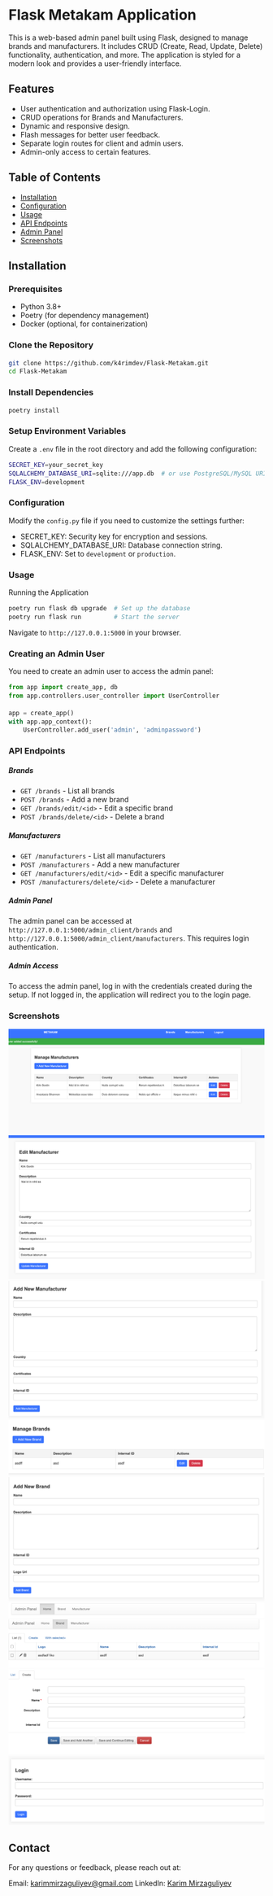 # Flask Metakam Application

This is a web-based admin panel built using Flask, designed to manage brands and manufacturers. It includes CRUD (Create, Read, Update, Delete) functionality, authentication, and more. The application is styled for a modern look and provides a user-friendly interface.

## Features

- User authentication and authorization using Flask-Login.
- CRUD operations for Brands and Manufacturers.
- Dynamic and responsive design.
- Flash messages for better user feedback.
- Separate login routes for client and admin users.
- Admin-only access to certain features.

## Table of Contents

- [Installation](#installation)
- [Configuration](#configuration)
- [Usage](#usage)
- [API Endpoints](#api-endpoints)
- [Admin Panel](#admin-panel)
- [Screenshots](#screenshots)

## Installation

### Prerequisites

- Python 3.8+
- Poetry (for dependency management)
- Docker (optional, for containerization)

### Clone the Repository

```bash
git clone https://github.com/k4rimdev/Flask-Metakam.git
cd Flask-Metakam
```

### Install Dependencies

```bash
poetry install
```

### Setup Environment Variables
Create a `.env` file in the root directory and add the following configuration:

```bash
SECRET_KEY=your_secret_key
SQLALCHEMY_DATABASE_URI=sqlite:///app.db  # or use PostgreSQL/MySQL URI
FLASK_ENV=development
```

### Configuration

Modify the `config.py` file if you need to customize the settings further:

* SECRET_KEY: Security key for encryption and sessions.
* SQLALCHEMY_DATABASE_URI: Database connection string.
* FLASK_ENV: Set to `development` or `production`.

### Usage

Running the Application

```bash
poetry run flask db upgrade  # Set up the database
poetry run flask run         # Start the server
```

Navigate to `http://127.0.0.1:5000` in your browser.

### Creating an Admin User
You need to create an admin user to access the admin panel:

```py
from app import create_app, db
from app.controllers.user_controller import UserController

app = create_app()
with app.app_context():
    UserController.add_user('admin', 'adminpassword')
```

### API Endpoints

##### Brands
* `GET /brands` - List all brands
* `POST /brands` - Add a new brand
* `GET /brands/edit/<id>` - Edit a specific brand
* `POST /brands/delete/<id>` - Delete a brand

##### Manufacturers
* `GET /manufacturers` - List all manufacturers
* `POST /manufacturers` - Add a new manufacturer
* `GET /manufacturers/edit/<id>` - Edit a specific manufacturer
* `POST /manufacturers/delete/<id>` - Delete a manufacturer

##### Admin Panel

The admin panel can be accessed at `http://127.0.0.1:5000/admin_client/brands` and `http://127.0.0.1:5000/admin_client/manufacturers`. This requires login authentication.

##### Admin Access
To access the admin panel, log in with the credentials created during the setup. If not logged in, the application will redirect you to the login page.

### Screenshots

![Manufacturers page](https://github.com/k4rimDev/Flask-Metakam/blob/main/screenshots/Screenshot%202024-10-20%20at%2002.09.47.png)
![Edit Manufacturers](Screenshots/Screenshot%202024-10-20%20at%2002.09.54.png)
![Add Manufacturers](Screenshots/Screenshot%202024-10-20%20at%2002.10.02.png)
![Brand page](Screenshots/Screenshot%202024-10-20%20at%2002.10.08.png)
![Add Brand](Screenshots/Screenshot%202024-10-20%20at%2002.10.13.png)
![Login page](Screenshots/Screenshot%202024-10-20%20at%2002.10.21.png)
![Login page](Screenshots/Screenshot%202024-10-20%20at%2002.10.27.png)
![Admin create](Screenshots/Screenshot%202024-10-20%20at%2002.10.32.png)
![Login page](Screenshots/Screenshot%202024-10-20%20at%2002.12.13.png)


## Contact

For any questions or feedback, please reach out at:

Email: karimmirzaguliyev@gmail.com
LinkedIn: [Karim Mirzaguliyev](https://linkedin.com/in/kerim-mirzequliyev)
    
